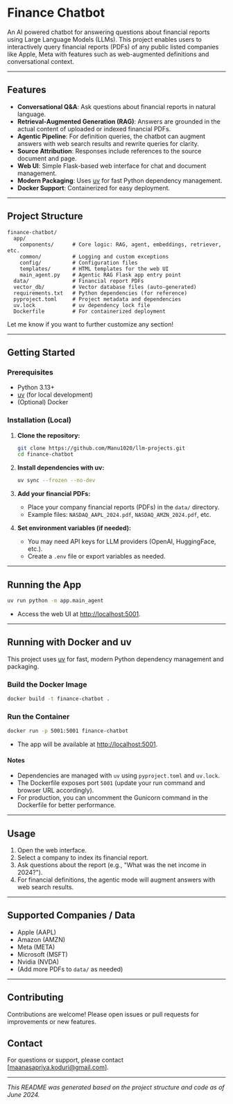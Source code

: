 # Finance Chatbot

An AI powered chatbot for answering questions about financial reports using Large Language Models (LLMs). This project enables users to interactively query financial reports (PDFs) of any public listed companies like Apple, Meta with features such as web-augmented definitions and conversational context.

---

## Features

- **Conversational Q&A**: Ask questions about financial reports in natural language.
- **Retrieval-Augmented Generation (RAG)**: Answers are grounded in the actual content of uploaded or indexed financial PDFs.
- **Agentic Pipeline**: For definition queries, the chatbot can augment answers with web search results and rewrite queries for clarity.
- **Source Attribution**: Responses include references to the source document and page.
- **Web UI**: Simple Flask-based web interface for chat and document management.
- **Modern Packaging**: Uses [uv](https://github.com/astral-sh/uv) for fast Python dependency management.
- **Docker Support**: Containerized for easy deployment.

---

## Project Structure

```
finance-chatbot/
  app/
    components/      # Core logic: RAG, agent, embeddings, retriever, etc.
    common/          # Logging and custom exceptions
    config/          # Configuration files
    templates/       # HTML templates for the web UI
    main_agent.py    # Agentic RAG Flask app entry point
  data/              # Financial report PDFs
  vector_db/         # Vector database files (auto-generated)
  requirements.txt   # Python dependencies (for reference)
  pyproject.toml     # Project metadata and dependencies
  uv.lock            # uv dependency lock file
  Dockerfile         # For containerized deployment
```

Let me know if you want to further customize any section!

---

## Getting Started

### Prerequisites

- Python 3.13+
- [uv](https://github.com/astral-sh/uv) (for local development)
- (Optional) Docker

### Installation (Local)

1. **Clone the repository:**
   ```bash
   git clone https://github.com/Manu1020/llm-projects.git
   cd finance-chatbot
   ```

2. **Install dependencies with uv:**
   ```bash
   uv sync --frozen --no-dev
   ```

3. **Add your financial PDFs:**
   - Place your company financial reports (PDFs) in the `data/` directory.
   - Example files: `NASDAQ_AAPL_2024.pdf`, `NASDAQ_AMZN_2024.pdf`, etc.

4. **Set environment variables (if needed):**
   - You may need API keys for LLM providers (OpenAI, HuggingFace, etc.).
   - Create a `.env` file or export variables as needed.

---

## Running the App

```bash
uv run python -m app.main_agent
```

- Access the web UI at [http://localhost:5001](http://localhost:5001).

---

## Running with Docker and uv

This project uses [uv](https://github.com/astral-sh/uv) for fast, modern Python dependency management and packaging.

### Build the Docker Image

```bash
docker build -t finance-chatbot .
```

### Run the Container

```bash
docker run -p 5001:5001 finance-chatbot
```

- The app will be available at [http://localhost:5001](http://localhost:5001).

#### Notes

- Dependencies are managed with `uv` using `pyproject.toml` and `uv.lock`.
- The Dockerfile exposes port `5001` (update your run command and browser URL accordingly).
- For production, you can uncomment the Gunicorn command in the Dockerfile for better performance.

---

## Usage

1. Open the web interface.
2. Select a company to index its financial report.
3. Ask questions about the report (e.g., "What was the net income in 2024?").
4. For financial definitions, the agentic mode will augment answers with web search results.

---

## Supported Companies / Data

- Apple (AAPL)
- Amazon (AMZN)
- Meta (META)
- Microsoft (MSFT)
- Nvidia (NVDA)
- (Add more PDFs to `data/` as needed)

---

## Contributing

Contributions are welcome! Please open issues or pull requests for improvements or new features.

## Contact

For questions or support, please contact [maanasapriya.koduri@gmail.com].

---

*This README was generated based on the project structure and code as of June 2024.*
